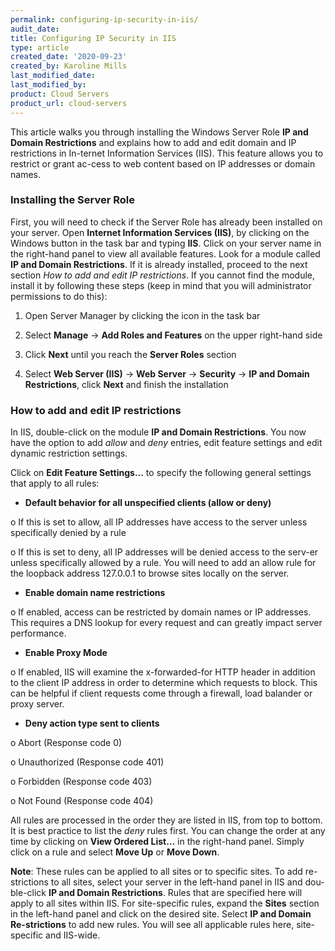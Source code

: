 ```yaml
---
permalink: configuring-ip-security-in-iis/
audit_date:
title: Configuring IP Security in IIS
type: article
created_date: '2020-09-23'
created_by: Karoline Mills
last_modified_date:
last_modified_by:
product: Cloud Servers
product_url: cloud-servers
---
```



This article walks you through installing the Windows Server Role **IP and Domain Restrictions** and explains how to add and edit domain and IP restrictions in In-ternet Information Services (IIS). This feature allows you to restrict or grant ac-cess to web content based on IP addresses or domain names.

### Installing the Server Role

First, you will need to check if the Server Role has already been installed on your server. Open **Internet Information Services (IIS)**, by clicking on the Windows button in the task bar and typing **IIS**. Click on your server name in the right-hand panel to view all available features. Look for a module called **IP and Domain Restrictions**. If it is already installed, proceed to the next section *How to add and edit IP restrictions*. If you cannot find the module, install it by following these steps (keep in mind that you will administrator permissions to do this):

1.	Open Server Manager by clicking the icon in the task bar

2.	Select **Manage** -> **Add Roles and Features** on the upper right-hand side

3.	Click **Next** until you reach the **Server Roles** section

4.	Select **Web Server (IIS)** -> **Web Server** -> **Security** -> **IP and Domain Restrictions**, click **Next** and finish the installation

### How to add and edit IP restrictions

In IIS, double-click on the module **IP and Domain Restrictions**. You now have the option to add *allow* and *deny* entries, edit feature settings and edit dynamic restriction settings.

Click on **Edit Feature Settings…** to specify the following general settings that apply to all rules:

-	**Default behavior for all unspecified clients (allow or deny)**

o	If this is set to allow, all IP addresses have access to the server unless specifically denied by a rule

o	If this is set to deny, all IP addresses will be denied access to the serv-er unless specifically allowed by a rule. You will need to add an allow rule for the loopback address 127.0.0.1 to browse sites locally on the server.

-	**Enable domain name restrictions**

o	If enabled, access can be restricted by domain names or IP addresses. This requires a DNS lookup for every request and can greatly impact server performance.

-	**Enable Proxy Mode**

o	If enabled, IIS will examine the x-forwarded-for HTTP header in addition to the client IP address in order to determine which requests to block. This can be helpful if client requests come through a firewall, load balander or proxy server.

-	**Deny action type sent to clients**

o	Abort (Response code 0)

o	Unauthorized (Response code 401)

o	Forbidden (Response code 403)

o	Not Found (Response code 404)

All rules are processed in the order they are listed in IIS, from top to bottom. It is best practice to list the *deny* rules first. You can change the order at any time by clicking on **View Ordered List…** in the right-hand panel. Simply click on a rule and select **Move Up** or **Move Down**.

**Note**: These rules can be applied to all sites or to specific sites. To add re-strictions  to all sites, select your server in the left-hand panel in IIS and dou-ble-click **IP and Domain Restrictions**. Rules that are specified here will apply to all sites within IIS. For site-specific rules, expand the **Sites** section in the left-hand panel and click on the desired site. Select **IP and Domain Re-strictions** to add new rules. You will see all applicable rules here, site-specific and IIS-wide.
